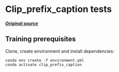 # Clip_prefix_caption tests

##### [Original source](https://github.com/rmokady/CLIP_prefix_caption)

## Training prerequisites

Clone, create environment and install dependencies:  
```
conda env create -f environment.yml
conda activate clip_prefix_caption
```

